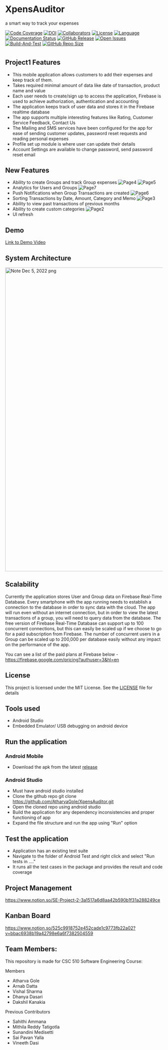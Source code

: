 # XpensAuditor
a smart way to track your expenses

[![Code Coverage](https://codecov.io/gh/AtharvaGole/XpensAuditor/branch/main/graphs/badge.svg)](https://codecov.io/gh/AtharvaGole/XpensAuditor/branch/main)
[![DOI](https://zenodo.org/badge/543328644.svg)](https://zenodo.org/badge/latestdoi/543328644)
[![Collaborators](https://img.shields.io/badge/Collaborators-10-orange.svg?style=flat)](https://github.com/AtharvaGole/XpensAuditor/graphs/contributors)
[![License](https://img.shields.io/badge/License-MIT-purple.svg?style=flat)](https://github.com/AtharvaGole/XpensAuditor/blob/main/LICENSE)
[![Language](https://img.shields.io/badge/Language-Java-blue.svg?style=flat)](https://github.com/AtharvaGole/XpensAuditor/search?l=java)
[![Documentation Status](https://readthedocs.org/projects/ansicolortags/badge/?version=latest)](https://github.com/AtharvaGole/XpensAuditor/blob/main/README.md)
[![GitHub Release](https://img.shields.io/github/release/AtharvaGole/XpensAuditor.svg)](https://github.com/AtharvaGole/XpensAuditor/releases)
[![Open Issues](https://img.shields.io/github/issues/AtharvaGole/XpensAuditor)](https://github.com/AtharvaGole/XpensAuditor/issues)
[![Build-And-Test](https://github.com/AtharvaGole/XpensAuditor/actions/workflows/android.yml/badge.svg)](https://github.com/AtharvaGole/XpensAuditor/actions/workflows/android.yml)
[![GitHub Repo Size](https://img.shields.io/github/repo-size/AtharvaGole/XpensAuditor.svg)](https://img.shields.io/github/repo-size/AtharvaGole/XpensAuditor.svg)

#

 ## Project1 Features
 
 - This mobile application allows customers to add their expenses and keep track of them. 
 - Takes required minimal amount of data like date of transaction, product name and value
 - Each user needs to create/sign up to access the application, Firebase is used to achieve authorization, authentication and accounting
 - The application keeps track of user data and stores it in the Firebase realtime database
 - The app supports multiple interesting features like Rating, Customer Service Feedback, Contact Us
 - The Mailing and SMS services have been configured for the app for ease of sending customer updates, password reset requests and reading personal expenses 
 - Profile set up module is where user can update their details 
 - Account Settings are available to change password, send password reset email
 
 ## New Features
 
 - Ability to create Groups and track Group expenses
  ![Page4](https://user-images.githubusercontent.com/44353511/205784651-950673a8-49c8-47e9-bbe8-96546964af48.png)
  ![Page5](https://user-images.githubusercontent.com/44353511/205784767-19919eba-3f74-42db-8618-59415223c424.png)
 - Analytics for Users and Groups
  ![Page7](https://user-images.githubusercontent.com/44353511/205784840-12bac317-eb2b-4d14-b388-40b35326b386.png)
 - Push Notifications when Group Transactions are created
  ![Page6](https://user-images.githubusercontent.com/44353511/205784815-2160e6ed-2cf8-4c31-941b-8d1ff74f4066.png)
 - Sorting Transactions by Date, Amount, Category and Memo
  ![Page3](https://user-images.githubusercontent.com/44353511/205784539-4f16c5d7-0993-4a69-947a-6c00952179fe.png)
 - Ability to view past transactions of previous months
 - Ability to create custom categories
  ![Page2](https://user-images.githubusercontent.com/44353511/205784340-ad0c2668-3fbc-4aa5-9f15-4e06563987cb.png)
 - UI refresh
 

## Demo

[Link to Demo Video](https://drive.google.com/file/d/1uOYYxBSlLLNwlBKz2-shEShyU4YVj-L6/view?usp=sharing)
## System Architecture
<img width="968" alt="Note Dec 5, 2022 png" src="https://user-images.githubusercontent.com/44353511/205783646-0a733c40-00b9-46a8-ab2c-9285e138088d.png">

## Scalability
Currently the application stores User and Group data on Firebase Real-Time Database. Every smartphone with the app running needs to establish a connection to the database in order to sync data with the cloud. The app will run even without an internet connection, but in order to view the latest transactions of a group, you will need to query data from the database. The free version of Firebase Real-Time Database can support up to 100 concurrent connections, but this can easily be scaled up if we choose to go for a paid subscription from Firebase. The number of concurrent users in a Group can be scaled up to 200,000 per database easily without any impact on the performance of the app. 

You can see a list of the paid plans at Firebase below - https://firebase.google.com/pricing?authuser=3&hl=en 

## License

 This project is licensed under the MIT License. See the [LICENSE](https://github.com/SaiPavanYalla/XpensAuditor/blob/main/LICENSE) file for details
 
## Tools used

- Android Studio
- Embedded Emulator/ USB debugging on android device

## Run the application
### Android Mobile
 - Download the apk from the latest [release](https://github.com/AtharvaGole/XpensAuditor/releases/tag/v1.0.0) 
 
### Android Studio
 - Must have android studio installed
 - Clone the github repo
   git clone https://github.com/AtharvaGole/XpensAuditor.git
 - Open the cloned repo using android studio
 - Build the application for any dependency inconsistencies and proper functioning of app
 - Expand the file structure and run the app using "Run" option
 
## Test the application

 - Application has an existing test suite
 - Navigate to the folder of Android Test and right click and select "Run tests in ...."
 - It runs all the test cases in the package and provides the result and code coverage

## Project Management
https://www.notion.so/SE-Project-2-3a1517a6d8aa42b590b1f31a288249ce

## Kanban Board
https://www.notion.so/525c9918752e452cade1c9773fb22a02?v=bbac6938b19a42798e6a6f7382504559
 
## Team Members:

This repository is made for CSC 510 Software Engineering Course:

Members
 - Atharva Gole
 - Arnab Datta
 - Vishal Sharma
 - Dhanya Dasari
 - Dakshil Kanakia

Previous Contributors
 - Sahithi Ammana
 - Mithila Reddy Tatigotla
 - Sunandini Medisetti
 - Sai Pavan Yalla
 - Vineeth Dasi

